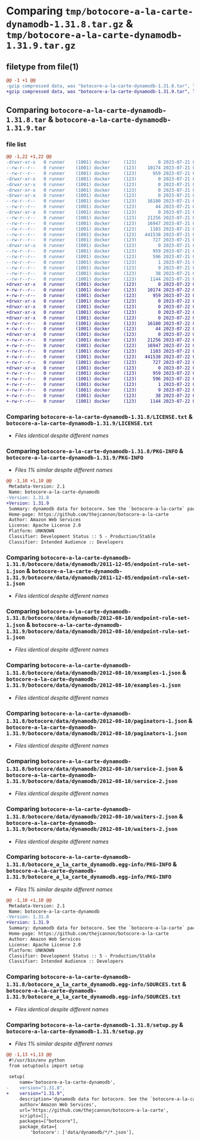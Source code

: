 # Comparing `tmp/botocore-a-la-carte-dynamodb-1.31.8.tar.gz` & `tmp/botocore-a-la-carte-dynamodb-1.31.9.tar.gz`

## filetype from file(1)

```diff
@@ -1 +1 @@
-gzip compressed data, was "botocore-a-la-carte-dynamodb-1.31.8.tar", last modified: Fri Jul 21 01:21:25 2023, max compression
+gzip compressed data, was "botocore-a-la-carte-dynamodb-1.31.9.tar", last modified: Sat Jul 22 01:20:28 2023, max compression
```

## Comparing `botocore-a-la-carte-dynamodb-1.31.8.tar` & `botocore-a-la-carte-dynamodb-1.31.9.tar`

### file list

```diff
@@ -1,22 +1,22 @@
-drwxr-xr-x   0 runner    (1001) docker     (123)        0 2023-07-21 01:21:25.743011 botocore-a-la-carte-dynamodb-1.31.8/
--rw-r--r--   0 runner    (1001) docker     (123)    10174 2023-07-21 01:21:25.000000 botocore-a-la-carte-dynamodb-1.31.8/LICENSE.txt
--rw-r--r--   0 runner    (1001) docker     (123)      959 2023-07-21 01:21:25.743011 botocore-a-la-carte-dynamodb-1.31.8/PKG-INFO
-drwxr-xr-x   0 runner    (1001) docker     (123)        0 2023-07-21 01:21:25.739011 botocore-a-la-carte-dynamodb-1.31.8/botocore/
-drwxr-xr-x   0 runner    (1001) docker     (123)        0 2023-07-21 01:21:25.739011 botocore-a-la-carte-dynamodb-1.31.8/botocore/data/
-drwxr-xr-x   0 runner    (1001) docker     (123)        0 2023-07-21 01:21:25.739011 botocore-a-la-carte-dynamodb-1.31.8/botocore/data/dynamodb/
-drwxr-xr-x   0 runner    (1001) docker     (123)        0 2023-07-21 01:21:25.739011 botocore-a-la-carte-dynamodb-1.31.8/botocore/data/dynamodb/2011-12-05/
--rw-r--r--   0 runner    (1001) docker     (123)    16180 2023-07-21 01:21:06.000000 botocore-a-la-carte-dynamodb-1.31.8/botocore/data/dynamodb/2011-12-05/endpoint-rule-set-1.json
--rw-r--r--   0 runner    (1001) docker     (123)       44 2023-07-21 01:21:06.000000 botocore-a-la-carte-dynamodb-1.31.8/botocore/data/dynamodb/2011-12-05/examples-1.json
-drwxr-xr-x   0 runner    (1001) docker     (123)        0 2023-07-21 01:21:25.743011 botocore-a-la-carte-dynamodb-1.31.8/botocore/data/dynamodb/2012-08-10/
--rw-r--r--   0 runner    (1001) docker     (123)    21256 2023-07-21 01:21:06.000000 botocore-a-la-carte-dynamodb-1.31.8/botocore/data/dynamodb/2012-08-10/endpoint-rule-set-1.json
--rw-r--r--   0 runner    (1001) docker     (123)    16947 2023-07-21 01:21:06.000000 botocore-a-la-carte-dynamodb-1.31.8/botocore/data/dynamodb/2012-08-10/examples-1.json
--rw-r--r--   0 runner    (1001) docker     (123)     1103 2023-07-21 01:21:06.000000 botocore-a-la-carte-dynamodb-1.31.8/botocore/data/dynamodb/2012-08-10/paginators-1.json
--rw-r--r--   0 runner    (1001) docker     (123)   441538 2023-07-21 01:21:06.000000 botocore-a-la-carte-dynamodb-1.31.8/botocore/data/dynamodb/2012-08-10/service-2.json
--rw-r--r--   0 runner    (1001) docker     (123)      727 2023-07-21 01:21:06.000000 botocore-a-la-carte-dynamodb-1.31.8/botocore/data/dynamodb/2012-08-10/waiters-2.json
-drwxr-xr-x   0 runner    (1001) docker     (123)        0 2023-07-21 01:21:25.743011 botocore-a-la-carte-dynamodb-1.31.8/botocore_a_la_carte_dynamodb.egg-info/
--rw-r--r--   0 runner    (1001) docker     (123)      959 2023-07-21 01:21:25.000000 botocore-a-la-carte-dynamodb-1.31.8/botocore_a_la_carte_dynamodb.egg-info/PKG-INFO
--rw-r--r--   0 runner    (1001) docker     (123)      596 2023-07-21 01:21:25.000000 botocore-a-la-carte-dynamodb-1.31.8/botocore_a_la_carte_dynamodb.egg-info/SOURCES.txt
--rw-r--r--   0 runner    (1001) docker     (123)        1 2023-07-21 01:21:25.000000 botocore-a-la-carte-dynamodb-1.31.8/botocore_a_la_carte_dynamodb.egg-info/dependency_links.txt
--rw-r--r--   0 runner    (1001) docker     (123)        9 2023-07-21 01:21:25.000000 botocore-a-la-carte-dynamodb-1.31.8/botocore_a_la_carte_dynamodb.egg-info/top_level.txt
--rw-r--r--   0 runner    (1001) docker     (123)       38 2023-07-21 01:21:25.743011 botocore-a-la-carte-dynamodb-1.31.8/setup.cfg
--rw-r--r--   0 runner    (1001) docker     (123)     1144 2023-07-21 01:21:25.000000 botocore-a-la-carte-dynamodb-1.31.8/setup.py
+drwxr-xr-x   0 runner    (1001) docker     (123)        0 2023-07-22 01:20:28.332971 botocore-a-la-carte-dynamodb-1.31.9/
+-rw-r--r--   0 runner    (1001) docker     (123)    10174 2023-07-22 01:20:28.000000 botocore-a-la-carte-dynamodb-1.31.9/LICENSE.txt
+-rw-r--r--   0 runner    (1001) docker     (123)      959 2023-07-22 01:20:28.332971 botocore-a-la-carte-dynamodb-1.31.9/PKG-INFO
+drwxr-xr-x   0 runner    (1001) docker     (123)        0 2023-07-22 01:20:28.328971 botocore-a-la-carte-dynamodb-1.31.9/botocore/
+drwxr-xr-x   0 runner    (1001) docker     (123)        0 2023-07-22 01:20:28.328971 botocore-a-la-carte-dynamodb-1.31.9/botocore/data/
+drwxr-xr-x   0 runner    (1001) docker     (123)        0 2023-07-22 01:20:28.328971 botocore-a-la-carte-dynamodb-1.31.9/botocore/data/dynamodb/
+drwxr-xr-x   0 runner    (1001) docker     (123)        0 2023-07-22 01:20:28.328971 botocore-a-la-carte-dynamodb-1.31.9/botocore/data/dynamodb/2011-12-05/
+-rw-r--r--   0 runner    (1001) docker     (123)    16180 2023-07-22 01:20:09.000000 botocore-a-la-carte-dynamodb-1.31.9/botocore/data/dynamodb/2011-12-05/endpoint-rule-set-1.json
+-rw-r--r--   0 runner    (1001) docker     (123)       44 2023-07-22 01:20:09.000000 botocore-a-la-carte-dynamodb-1.31.9/botocore/data/dynamodb/2011-12-05/examples-1.json
+drwxr-xr-x   0 runner    (1001) docker     (123)        0 2023-07-22 01:20:28.332971 botocore-a-la-carte-dynamodb-1.31.9/botocore/data/dynamodb/2012-08-10/
+-rw-r--r--   0 runner    (1001) docker     (123)    21256 2023-07-22 01:20:09.000000 botocore-a-la-carte-dynamodb-1.31.9/botocore/data/dynamodb/2012-08-10/endpoint-rule-set-1.json
+-rw-r--r--   0 runner    (1001) docker     (123)    16947 2023-07-22 01:20:09.000000 botocore-a-la-carte-dynamodb-1.31.9/botocore/data/dynamodb/2012-08-10/examples-1.json
+-rw-r--r--   0 runner    (1001) docker     (123)     1103 2023-07-22 01:20:09.000000 botocore-a-la-carte-dynamodb-1.31.9/botocore/data/dynamodb/2012-08-10/paginators-1.json
+-rw-r--r--   0 runner    (1001) docker     (123)   441538 2023-07-22 01:20:09.000000 botocore-a-la-carte-dynamodb-1.31.9/botocore/data/dynamodb/2012-08-10/service-2.json
+-rw-r--r--   0 runner    (1001) docker     (123)      727 2023-07-22 01:20:09.000000 botocore-a-la-carte-dynamodb-1.31.9/botocore/data/dynamodb/2012-08-10/waiters-2.json
+drwxr-xr-x   0 runner    (1001) docker     (123)        0 2023-07-22 01:20:28.332971 botocore-a-la-carte-dynamodb-1.31.9/botocore_a_la_carte_dynamodb.egg-info/
+-rw-r--r--   0 runner    (1001) docker     (123)      959 2023-07-22 01:20:28.000000 botocore-a-la-carte-dynamodb-1.31.9/botocore_a_la_carte_dynamodb.egg-info/PKG-INFO
+-rw-r--r--   0 runner    (1001) docker     (123)      596 2023-07-22 01:20:28.000000 botocore-a-la-carte-dynamodb-1.31.9/botocore_a_la_carte_dynamodb.egg-info/SOURCES.txt
+-rw-r--r--   0 runner    (1001) docker     (123)        1 2023-07-22 01:20:28.000000 botocore-a-la-carte-dynamodb-1.31.9/botocore_a_la_carte_dynamodb.egg-info/dependency_links.txt
+-rw-r--r--   0 runner    (1001) docker     (123)        9 2023-07-22 01:20:28.000000 botocore-a-la-carte-dynamodb-1.31.9/botocore_a_la_carte_dynamodb.egg-info/top_level.txt
+-rw-r--r--   0 runner    (1001) docker     (123)       38 2023-07-22 01:20:28.332971 botocore-a-la-carte-dynamodb-1.31.9/setup.cfg
+-rw-r--r--   0 runner    (1001) docker     (123)     1144 2023-07-22 01:20:28.000000 botocore-a-la-carte-dynamodb-1.31.9/setup.py
```

### Comparing `botocore-a-la-carte-dynamodb-1.31.8/LICENSE.txt` & `botocore-a-la-carte-dynamodb-1.31.9/LICENSE.txt`

 * *Files identical despite different names*

### Comparing `botocore-a-la-carte-dynamodb-1.31.8/PKG-INFO` & `botocore-a-la-carte-dynamodb-1.31.9/PKG-INFO`

 * *Files 1% similar despite different names*

```diff
@@ -1,10 +1,10 @@
 Metadata-Version: 2.1
 Name: botocore-a-la-carte-dynamodb
-Version: 1.31.8
+Version: 1.31.9
 Summary: dynamodb data for botocore. See the `botocore-a-la-carte` package for more info.
 Home-page: https://github.com/thejcannon/botocore-a-la-carte
 Author: Amazon Web Services
 License: Apache License 2.0
 Platform: UNKNOWN
 Classifier: Development Status :: 5 - Production/Stable
 Classifier: Intended Audience :: Developers
```

### Comparing `botocore-a-la-carte-dynamodb-1.31.8/botocore/data/dynamodb/2011-12-05/endpoint-rule-set-1.json` & `botocore-a-la-carte-dynamodb-1.31.9/botocore/data/dynamodb/2011-12-05/endpoint-rule-set-1.json`

 * *Files identical despite different names*

### Comparing `botocore-a-la-carte-dynamodb-1.31.8/botocore/data/dynamodb/2012-08-10/endpoint-rule-set-1.json` & `botocore-a-la-carte-dynamodb-1.31.9/botocore/data/dynamodb/2012-08-10/endpoint-rule-set-1.json`

 * *Files identical despite different names*

### Comparing `botocore-a-la-carte-dynamodb-1.31.8/botocore/data/dynamodb/2012-08-10/examples-1.json` & `botocore-a-la-carte-dynamodb-1.31.9/botocore/data/dynamodb/2012-08-10/examples-1.json`

 * *Files identical despite different names*

### Comparing `botocore-a-la-carte-dynamodb-1.31.8/botocore/data/dynamodb/2012-08-10/paginators-1.json` & `botocore-a-la-carte-dynamodb-1.31.9/botocore/data/dynamodb/2012-08-10/paginators-1.json`

 * *Files identical despite different names*

### Comparing `botocore-a-la-carte-dynamodb-1.31.8/botocore/data/dynamodb/2012-08-10/service-2.json` & `botocore-a-la-carte-dynamodb-1.31.9/botocore/data/dynamodb/2012-08-10/service-2.json`

 * *Files identical despite different names*

### Comparing `botocore-a-la-carte-dynamodb-1.31.8/botocore/data/dynamodb/2012-08-10/waiters-2.json` & `botocore-a-la-carte-dynamodb-1.31.9/botocore/data/dynamodb/2012-08-10/waiters-2.json`

 * *Files identical despite different names*

### Comparing `botocore-a-la-carte-dynamodb-1.31.8/botocore_a_la_carte_dynamodb.egg-info/PKG-INFO` & `botocore-a-la-carte-dynamodb-1.31.9/botocore_a_la_carte_dynamodb.egg-info/PKG-INFO`

 * *Files 1% similar despite different names*

```diff
@@ -1,10 +1,10 @@
 Metadata-Version: 2.1
 Name: botocore-a-la-carte-dynamodb
-Version: 1.31.8
+Version: 1.31.9
 Summary: dynamodb data for botocore. See the `botocore-a-la-carte` package for more info.
 Home-page: https://github.com/thejcannon/botocore-a-la-carte
 Author: Amazon Web Services
 License: Apache License 2.0
 Platform: UNKNOWN
 Classifier: Development Status :: 5 - Production/Stable
 Classifier: Intended Audience :: Developers
```

### Comparing `botocore-a-la-carte-dynamodb-1.31.8/botocore_a_la_carte_dynamodb.egg-info/SOURCES.txt` & `botocore-a-la-carte-dynamodb-1.31.9/botocore_a_la_carte_dynamodb.egg-info/SOURCES.txt`

 * *Files identical despite different names*

### Comparing `botocore-a-la-carte-dynamodb-1.31.8/setup.py` & `botocore-a-la-carte-dynamodb-1.31.9/setup.py`

 * *Files 1% similar despite different names*

```diff
@@ -1,13 +1,13 @@
 #!/usr/bin/env python
 from setuptools import setup
 
 setup(
     name='botocore-a-la-carte-dynamodb',
-    version="1.31.8",
+    version="1.31.9",
     description='dynamodb data for botocore. See the `botocore-a-la-carte` package for more info.',
     author='Amazon Web Services',
     url='https://github.com/thejcannon/botocore-a-la-carte',
     scripts=[],
     packages=["botocore"],
     package_data={
         'botocore': ['data/dynamodb/*/*.json'],
```

